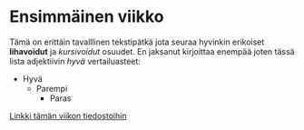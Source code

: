# Ensimmäinen viikko
Tämä on erittäin tavalllinen tekstipätkä jota seuraa hyvinkin erikoiset **lihavoidut** ja *kursivoidut* osuudet.
En jaksanut kirjoittaa enempää joten tässä lista adjektiivin *hyvä* vertailuasteet:
* Hyvä
	* Parempi
		* Paras

[Linkki tämän viikon tiedostoihin](https://github.com/stadibo/otm-harjoitustyo/tree/master/laskarit/viikko1)
